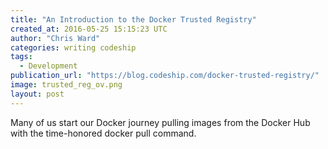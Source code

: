 ```yaml
---
title: "An Introduction to the Docker Trusted Registry"
created_at: 2016-05-25 15:15:23 UTC
author: "Chris Ward"
categories: writing codeship
tags:
  - Development
publication_url: "https://blog.codeship.com/docker-trusted-registry/"
image: trusted_reg_ov.png
layout: post
---
```

Many of us start our Docker journey pulling images from the Docker Hub with the time-honored docker pull command.

